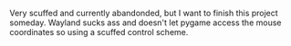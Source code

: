 Very scuffed and currently abandonded, but I want to finish this project someday.
Wayland sucks ass and doesn't let pygame access the mouse coordinates so
using a scuffed control scheme.
